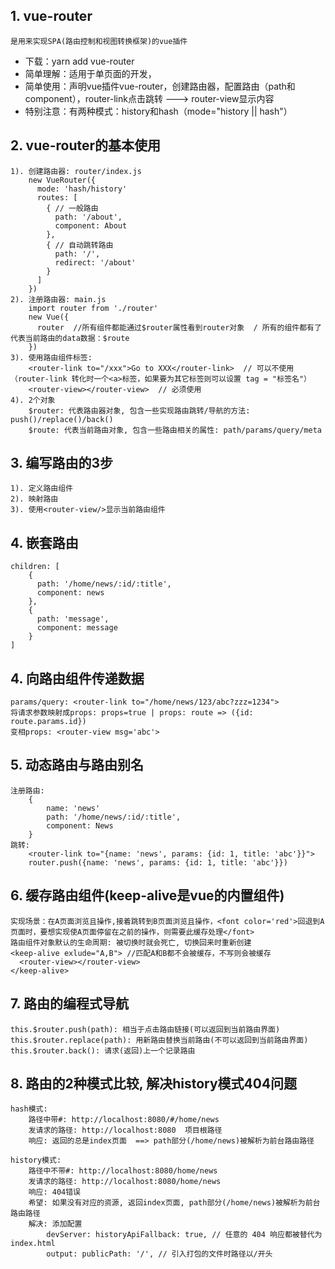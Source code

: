 ## 1. vue-router
    是用来实现SPA(路由控制和视图转换框架)的vue插件
* 下载：yarn add vue-router
* 简单理解：适用于单页面的开发，
* 简单使用：声明vue插件vue-router，创建路由器，配置路由（path和component），router-link点击跳转 ---> router-view显示内容
* 特别注意：有两种模式：history和hash（mode="history || hash"）
    
    
## 2. vue-router的基本使用
    1). 创建路由器: router/index.js
        new VueRouter({
          mode: 'hash/history'
          routes: [
            { // 一般路由
              path: '/about',
              component: About
            },
            { // 自动跳转路由
              path: '/',
              redirect: '/about'
            }
          ]
        })
    2). 注册路由器: main.js
        import router from './router'
        new Vue({
          router  //所有组件都能通过$router属性看到router对象  / 所有的组件都有了代表当前路由的data数据：$route
        })
    3). 使用路由组件标签:
        <router-link to="/xxx">Go to XXX</router-link>  // 可以不使用（router-link 转化时一个<a>标签，如果要为其它标签则可以设置 tag = "标签名"）
        <router-view></router-view>  // 必须使用
    4). 2个对象
        $router: 代表路由器对象, 包含一些实现路由跳转/导航的方法: push()/replace()/back()
        $route: 代表当前路由对象, 包含一些路由相关的属性: path/params/query/meta

## 3. 编写路由的3步
    1). 定义路由组件
    2). 映射路由
    3). 使用<router-view/>显示当前路由组件

## 4. 嵌套路由
    children: [
        {
          path: '/home/news/:id/:title',
          component: news
        },
        {
          path: 'message',
          component: message
        }
    ]

## 4. 向路由组件传递数据
    params/query: <router-link to="/home/news/123/abc?zzz=1234">
    将请求参数映射成props: props=true | props: route => ({id: route.params.id})
    变相props: <router-view msg='abc'>

## 5. 动态路由与路由别名
    注册路由: 
        {
            name: 'news'
            path: '/home/news/:id/:title',
            component: News
        }
    跳转: 
        <router-link to="{name: 'news', params: {id: 1, title: 'abc'}}">
        router.push({name: 'news', params: {id: 1, title: 'abc'}})

## 6. 缓存路由组件(keep-alive是vue的内置组件)
    实现场景：在A页面浏览且操作,接着跳转到B页面浏览且操作，<font color='red'>回退到A页面时，要想实现使A页面停留在之前的操作，则需要此缓存处理</font>
    路由组件对象默认的生命周期: 被切换时就会死亡, 切换回来时重新创建
    <keep-alive exlude="A,B"> //匹配A和B都不会被缓存，不写则会被缓存
      <router-view></router-view>
    </keep-alive>

## 7. 路由的编程式导航
    this.$router.push(path): 相当于点击路由链接(可以返回到当前路由界面)
    this.$router.replace(path): 用新路由替换当前路由(不可以返回到当前路由界面)
    this.$router.back(): 请求(返回)上一个记录路由

## 8. 路由的2种模式比较, 解决history模式404问题
    hash模式:
        路径中带#: http://localhost:8080/#/home/news
        发请求的路径: http://localhost:8080  项目根路径
        响应: 返回的总是index页面  ==> path部分(/home/news)被解析为前台路由路径

    history模式:
        路径中不带#: http://localhost:8080/home/news
        发请求的路径: http://localhost:8080/home/news
        响应: 404错误
        希望: 如果没有对应的资源, 返回index页面, path部分(/home/news)被解析为前台路由路径
        解决: 添加配置
            devServer: historyApiFallback: true, // 任意的 404 响应都被替代为 index.html
            output: publicPath: '/', // 引入打包的文件时路径以/开头

